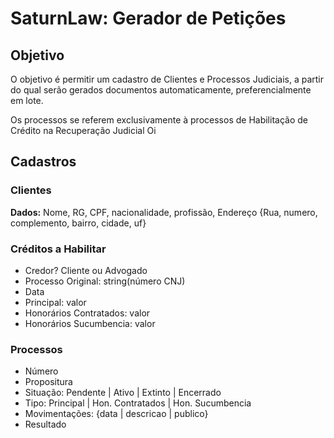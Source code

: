 # SaturnLaw: Gerador de Petições

## Objetivo
O objetivo é permitir um cadastro de Clientes e Processos Judiciais, a partir do qual serão gerados documentos automaticamente, preferencialmente em lote.

Os processos se referem exclusivamente à processos de Habilitação de Crédito na Recuperação Judicial Oi

## Cadastros

### Clientes
**Dados:** Nome, RG, CPF, nacionalidade, profissão, Endereço {Rua, numero, complemento, bairro, cidade, uf}

### Créditos a Habilitar
- Credor? Cliente ou Advogado
- Processo Original: string(número CNJ)
- Data
- Principal: valor
- Honorários Contratados: valor
- Honorários Sucumbencia: valor

### Processos
- Número
- Propositura
- Situação: Pendente | Ativo | Extinto | Encerrado
- Tipo: Principal | Hon. Contratados | Hon. Sucumbencia
- Movimentações: {data | descricao | publico<bool>}
- Resultado
